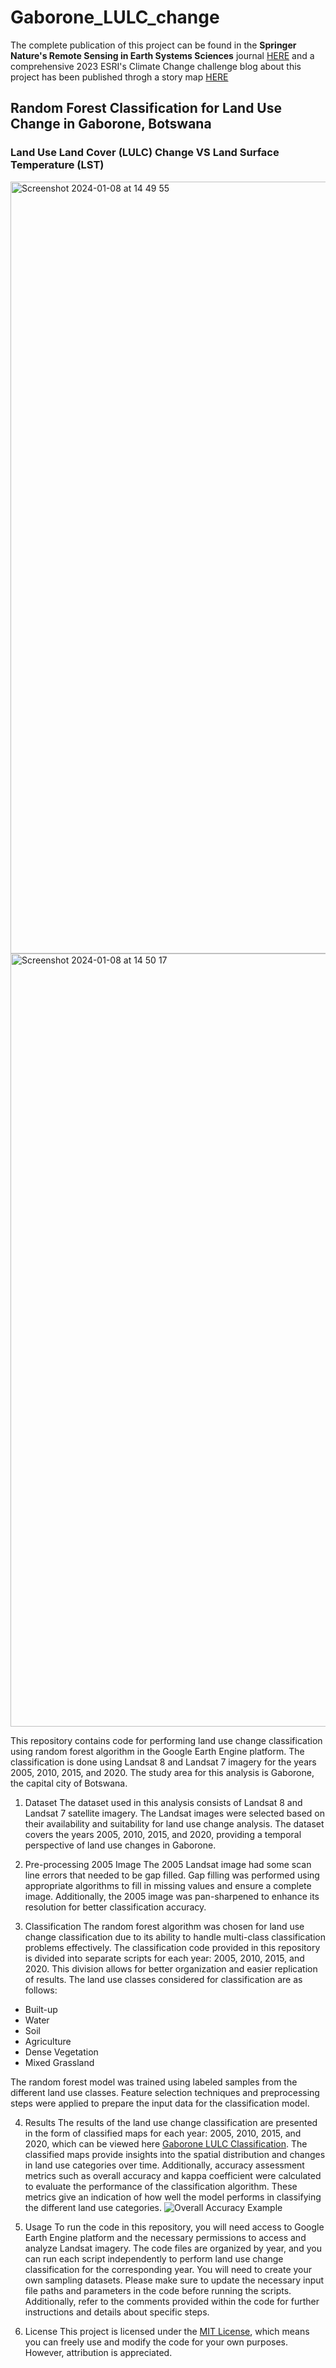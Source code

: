 # Gaborone_LULC_change
The complete publication of this project can be found in the **Springer Nature's Remote Sensing in Earth Systems Sciences** journal [HERE](https://link.springer.com/article/10.1007/s41976-024-00171-7) and a comprehensive 2023 ESRI's Climate Change challenge blog about this project has been published throgh a story map [HERE](https://storymaps.com/stories/8f482da3617043c7ba24aa54ee844b42)

## Random Forest Classification for Land Use Change in Gaborone, Botswana
### Land Use Land Cover (LULC) Change VS Land Surface Temperature (LST)
<img width="1235" alt="Screenshot 2024-01-08 at 14 49 55" src="https://github.com/BoineeloMoyo/Gaborone_LULC_change/assets/82944675/02c17a58-c4a5-43eb-9b1a-359db1ea4e8f">

<img width="1237" alt="Screenshot 2024-01-08 at 14 50 17" src="https://github.com/BoineeloMoyo/Gaborone_LULC_change/assets/82944675/fd410413-2f4d-4f30-8492-9e8a43ea6a1a">


This repository contains code for performing land use change classification using random forest algorithm in the Google Earth Engine platform.
The classification is done using Landsat 8 and Landsat 7 imagery for the years 2005, 2010, 2015, and 2020. The study area for this analysis is Gaborone, the capital city of Botswana.

1. Dataset
   The dataset used in this analysis consists of Landsat 8 and Landsat 7 satellite imagery. The Landsat images were selected based on their availability and suitability for land use change analysis. The dataset covers the years 2005, 2010, 2015, and 2020, providing a temporal perspective of land use changes in Gaborone.

2. Pre-processing
   2005 Image
   The 2005 Landsat image had some scan line errors that needed to be gap filled. Gap filling was performed using appropriate algorithms to fill in missing values and ensure a complete image. Additionally, the 2005 image was pan-sharpened to enhance its resolution for better classification accuracy.
3. Classification
   The random forest algorithm was chosen for land use change classification due to its ability to handle multi-class classification problems effectively.
   The classification code provided in this repository is divided into separate scripts for each year: 2005, 2010, 2015, and 2020. This division allows for better organization and easier replication of results. The land use classes considered for classification are as follows:

- Built-up
- Water
- Soil 
- Agriculture  
- Dense Vegetation
- Mixed Grassland 

The random forest model was trained using labeled samples from the different land use classes. Feature selection techniques and preprocessing steps were applied to prepare the input data for the classification model.

4. Results
   The results of the land use change classification are presented in the form of classified maps for each year: 2005, 2010, 2015, and 2020, which can be viewed here [Gaborone LULC Classification](https://storymaps.com/stories/8f482da3617043c7ba24aa54ee844b42). The classified maps provide insights into the spatial distribution and changes in land use categories over time. Additionally, accuracy assessment metrics such as overall accuracy and kappa coefficient were calculated to evaluate the performance of the classification algorithm. These metrics give an indication of how well the model performs in classifying the different land use categories.
   ![Overall Accuracy Example](https://github.com/BoineeloMoyo/Gaborone_LULC_change/assets/82944675/d363a895-582a-4263-9450-6e792064a29a)
5. Usage
   To run the code in this repository, you will need access to Google Earth Engine platform and the necessary permissions to access and analyze Landsat imagery.
   The code files are organized by year, and you can run each script independently to perform land use change classification for the corresponding year. You will need to create your own sampling datasets.
   Please make sure to update the necessary input file paths and parameters in the code before running the scripts. Additionally, refer to the comments provided within the code for
   further instructions and details about specific steps.

6. License
   This project is licensed under the [MIT License](LICENSE), which means you can freely use and modify the code for your own purposes. However, attribution is appreciated.
